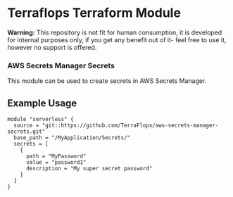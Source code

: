 # Terraflops Terraform Module

**Warning:** This repository is not fit for human consumption, it is developed for internal purposes
only, if you get any benefit out of it- feel free to use it, however no support is offered.
 
### AWS Secrets Manager Secrets

This module can be used to create secrets in AWS Secrets Manager.

## Example Usage

```hcl-terraform
module "serverless" {
  source = "git::https://github.com/TerraFlops/aws-secrets-manager-secrets.git"
  base_path = "/MyApplication/Secrets/"
  secrets = [
    {
      path = "MyPassword"
      value = "password1"
      description = "My super secret password"
    }
  ]
}
```